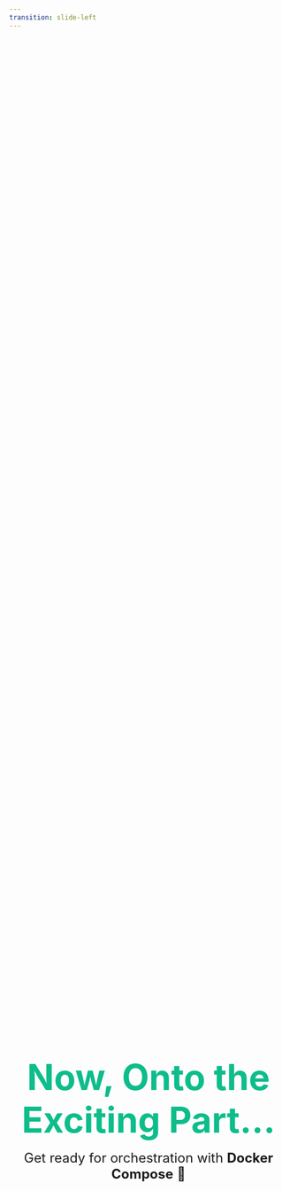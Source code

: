 ```yaml
---
transition: slide-left
---
```


<div class="text-center">
  <span class="big-title">Now, Onto the Exciting Part...</span>
  <div class="mt-4">Get ready for orchestration with <strong>Docker Compose</strong> 🎼</div>
</div>

<style>
.big-title {
  font-size: 4rem;
  color: #0dbd8b; /* A Docker-inspired color */
  font-weight: bold;
}

.text-center {
  display: flex;
  flex-direction: column;
  justify-content: center;
  align-items: center;
  height: 100%;
  text-align: center;
}

.mt-4 {
  margin-top: 1rem;
  font-size: 1.5rem;
}
</style>

---
transition: slide-left
---

# What is Docker Compose?

Docker Compose simplifies managing multi-container Docker applications. With a single command, create and start all services from your `docker-compose.yml` file, making both development and deployment workflows more efficient.

## Key Features

- **Single-file service definition**: Organize your application's services, networks, and volumes in one file.
- **One-command setup**: Start your entire application stack with `docker-compose up`.
- **Easy cleanup**: Remove all components with `docker-compose down`.

<div class="absolute bottom-0 right-0 mb-4 mr-4 text-9xl">
  🌐
</div>


---
transition: slide-left
---

# Docker Compose: Basic Concepts

Master Docker Compose's building blocks to orchestrate applications with ease.

- **Services**: Components like web servers and databases.
- **Networks**: Communication channels between containers.
- **Volumes**: Persistent or shared data management.

These concepts enable the design and operation of complex applications.

<div class="absolute bottom-0 right-0 mb-4 mr-4 text-9xl">
  🏗️
</div>


---
transition: slide-left
---

# Docker Compose: Expanded Use Cases

Docker Compose facilitates:

- **Local development**: Simulate production environments seamlessly.
- **Automated testing**: Run tests in consistent, containerized environments.
- **CI/CD pipelines**: Automate the build and test phases of applications.
- **Multi-service apps**: Coordinate the launch and interaction of services like front-ends, back-ends, and databases.
- **Rapid prototyping**: Quickly stand up and tear down complex app stacks.

Harness Docker Compose for efficient multi-container orchestration.

<div class="absolute bottom-0 right-0 mb-4 mr-4 text-9xl">
  💼
</div>


---
transition: slide-left
---

# Docker Compose Real Example: Part 1

Setting up our Vue.js application within a Docker container.

```yaml
version: '3.9'

services:
  vue-app:
    build:
      context: ./vue-app
      dockerfile: Dockerfile
    ports:
      - "5000:80"
    container_name: vue-app-container
    networks:
      - tt-network-compose
```

This part of our `docker-compose.yml` focuses on building and running the Vue app, exposing it on port 5000.

<div class="absolute bottom-0 right-0 mb-4 mr-4 text-6xl">
  🌐
</div>


---
transition: slide-left
---

# Docker Compose Real Example: Part 2

Continuing with our NestJS app and custom network setup.

```yaml
services:
  nest-app:
    build:
      context: ./nest-app
      dockerfile: Dockerfile
    ports:
      - "5001:3000"
    container_name: nest-app-container
    networks:
      - tt-network-compose

networks:
  tt-network-compose:
    name: tt-network-compose
    driver: bridge
```

Here we add our NestJS app to the Docker Compose configuration, exposing it on port 5001, and define the `tt-network-compose` network.

<div class="absolute bottom-0 right-0 mb-4 mr-4 text-6xl">
  🛠️
</div>


---
transition: slide-left
---

# Key Takeaways

- **Docker simplifies the deployment process** by packaging applications and their dependencies into containers.
- **Docker Compose** allows for easy management of multi-container applications, defining services, networks, and volumes in a single file.
- **Multistage builds** optimize Docker images, keeping them lean and secure.
- Combining these tools **enhances development workflows** and **streamlines CI/CD pipelines**.

Embrace these Docker practices to boost efficiency and productivity in your projects.

<div class="absolute bottom-0 right-0 mb-4 mr-4 text-9xl">
  📚
</div>

---
layout: default
---

# Further Learning Resources

Dive deeper into the world of Docker, containers, and Kubernetes with these comprehensive resources:

- **[Docker Official Documentation](https://docs.docker.com/)**: The go-to place to start your Docker journey.
- **[Kubernetes.io](https://kubernetes.io/)**: The official Kubernetes documentation and learning resources.
- **[A Cloud Guru](https://acloudguru.com/)**: Offers courses on Docker, Kubernetes, and cloud technologies.
- **[Awesome Docker](https://github.com/veggiemonk/awesome-docker)**: A curated list of Docker resources and projects on GitHub.
- **[Play with Docker](https://labs.play-with-docker.com/)**: A free, interactive Docker playground.
- **[Play with Kubernetes](https://labs.play-with-k8s.com/)**: A similar interactive experience for Kubernetes.

These resources provide a wealth of information for both beginners and experienced users looking to enhance their skills.

<div class="absolute bottom-0 right-0 mb-4 mr-4 text-9xl">
  📚
</div>
